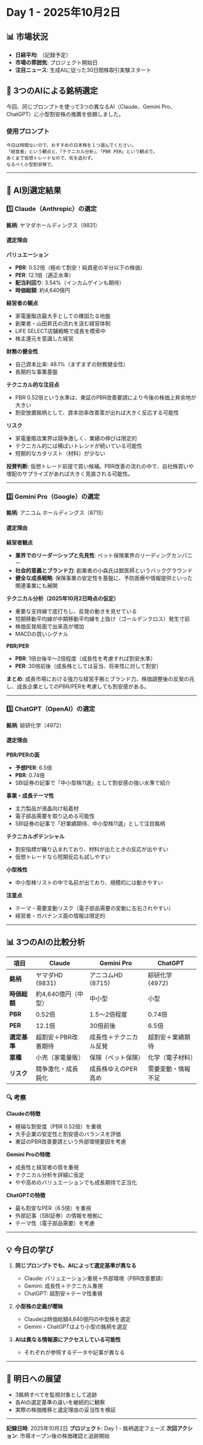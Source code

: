 # Day 1 - 2025年10月2日

## 📊 市場状況

- **日経平均**: （記録予定）
- **市場の雰囲気**: プロジェクト開始日
- **注目ニュース**: 生成AIに従った30日間株取引実験スタート

## 🤖 3つのAIによる銘柄選定

今回、同じプロンプトを使って3つの異なるAI（Claude、Gemini Pro、ChatGPT）に小型割安株の推薦を依頼しました。

### 使用プロンプト

```
今日は時間ないので、おすすめの日本株を１つ選んでください。
「経営者」という観点と、「テクニカル分析」、「PBR PER」という観点で。
あくまで仮想トレードなので、気を追わず。
なるべく小型割安株で。
```

---

## 💼 AI別選定結果

### 1️⃣ Claude（Anthropic）の選定

**銘柄**: ヤマダホールディングス（9831）

#### 選定理由

**バリュエーション**
- **PBR**: 0.52倍（極めて割安！純資産の半分以下の株価）
- **PER**: 12.1倍（適正水準）
- **配当利回り**: 3.54%（インカムゲインも期待）
- **時価総額**: 約4,640億円

**経営者の観点**
- 家電量販店最大手としての確固たる地盤
- 創業者・山田昇氏の流れを汲む経営体制
- LIFE SELECT店舗戦略で成長を模索中
- 株主還元を意識した経営

**財務の健全性**
- 自己資本比率: 48.1%（まずまずの財務健全性）
- 長期的な事業基盤

**テクニカル的な注目点**
- PBR 0.52倍という水準は、東証のPBR改善要請により今後の株価上昇余地が大きい
- 割安放置銘柄として、資本効率改善策が出れば大きく反応する可能性

**リスク**
- 家電量販店業界は競争激しく、業績の伸びは限定的
- テクニカル的には横ばいトレンドが続いている可能性
- 短期的なカタリスト（材料）が少ない

**投資判断**: 仮想トレード前提で買い候補。PBR改善の流れの中で、自社株買いや増配のサプライズがあれば大きく見直される可能性。

---

### 2️⃣ Gemini Pro（Google）の選定

**銘柄**: アニコム ホールディングス（8715）

#### 選定理由

**経営者観点**
- **業界でのリーダーシップと先見性**: ペット保険業界のリーディングカンパニー
- **社会的意義とブランド力**: 創業者の小森氏は獣医師というバックグラウンド
- **健全な成長戦略**: 保険事業の安定性を基盤に、予防医療や情報提供といった関連事業にも展開

**テクニカル分析（2025年10月2日時点の仮定）**
- 重要な支持線で底打ちし、反発の動きを見せている
- 短期移動平均線が中期移動平均線を上抜け（ゴールデンクロス）発生寸前
- 株価反発局面で出来高が増加
- MACDの買いシグナル

**PBR/PER**
- **PBR**: 1倍台後半〜2倍程度（成長性を考慮すれば割安水準）
- **PER**: 30倍前後（成長株としては妥当、将来性に対して割安）

**まとめ**: 成長市場における強力な経営手腕とブランド力、株価調整後の反発の兆し、成長企業としてのPBR/PERを考慮しても割安感がある。

---

### 3️⃣ ChatGPT（OpenAI）の選定

**銘柄**: 綜研化学（4972）

#### 選定理由

**PBR/PERの面**
- **予想PER**: 6.5倍
- **PBR**: 0.74倍
- SBI証券の記事で「中小型株11選」として割安感の強い水準で紹介

**事業・成長テーマ性**
- 主力製品が液晶向け粘着材
- 電子部品需要を取り込める可能性
- SBI証券の記事で「好業績期待、中小型株11選」として注目銘柄

**テクニカルポテンシャル**
- 割安指標が織り込まれており、材料が出たときの反応が出やすい
- 仮想トレードなら短期反応も試しやすい

**小型株性**
- 中小型株リストの中で名前が出ており、規模的には動きやすい

**注意点**
- テーマ・需要変動リスク（電子部品需要の変動に左右されやすい）
- 経営者・ガバナンス面の情報は限定的

---

## 📊 3つのAIの比較分析

| 項目 | Claude | Gemini Pro | ChatGPT |
|------|--------|------------|---------|
| **銘柄** | ヤマダHD (9831) | アニコムHD (8715) | 綜研化学 (4972) |
| **時価総額** | 約4,640億円（中型） | 中小型 | 小型 |
| **PBR** | 0.52倍 | 1.5〜2倍程度 | 0.74倍 |
| **PER** | 12.1倍 | 30倍前後 | 6.5倍 |
| **選定基準** | 超割安＋PBR改善期待 | 成長性＋テクニカル反発 | 超割安＋業績期待 |
| **業種** | 小売（家電量販） | 保険（ペット保険） | 化学（電子材料） |
| **リスク** | 競争激化・成長鈍化 | 成長株ゆえのPER高め | 需要変動・情報不足 |

### 🔍 考察

**Claudeの特徴**
- 極端な割安度（PBR 0.52倍）を重視
- 大手企業の安定性と割安感のバランスを評価
- 東証のPBR改善要請という外部環境要因を考慮

**Gemini Proの特徴**
- 成長性と経営者の質を重視
- テクニカル分析を詳細に仮定
- やや高めのバリュエーションでも成長期待で正当化

**ChatGPTの特徴**
- 最も割安なPER（6.5倍）を重視
- 外部記事（SBI証券）の情報を根拠に
- テーマ性（電子部品需要）を考慮

---

## 💡 今日の学び

1. **同じプロンプトでも、AIによって選定基準が異なる**
   - Claude: バリュエーション重視＋外部環境（PBR改善要請）
   - Gemini: 成長性＋テクニカル重視
   - ChatGPT: 超割安＋テーマ性重視

2. **小型株の定義が曖昧**
   - Claudeは時価総額4,640億円の中型株を選定
   - Gemini・ChatGPTはより小型の銘柄を選定

3. **AIは異なる情報源にアクセスしている可能性**
   - それぞれが参照するデータや記事が異なる

---

## 🔮 明日への展望

- 3銘柄すべてを監視対象として追跡
- 各AIの選定基準の違いを継続的に観察
- 実際の株価推移と選定理由の妥当性を検証

---

**記録日時**: 2025年10月2日
**プロジェクト**: Day 1 - 銘柄選定フェーズ
**次回アクション**: 市場オープン後の株価確認と追跡開始
